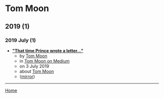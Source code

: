 # Tom Moon

## 2019 (1)

### 2019 July (1)

 - [**"That time Prince wrote a letter..."**](https://medium.com/@moonjawn/that-time-prince-wrote-a-letter-d07ebd887896)
    - by [Tom Moon](../../authors/tom-moon/index.md)
    - in [Tom Moon on Medium](../../publications/tom-moon-on-medium/index.md)
    - on 3 July 2019
    - about [Tom Moon](../../topics/tom-moon/index.md)
    - ([mirror](https://web.archive.org/web/*/https://medium.com/@moonjawn/that-time-prince-wrote-a-letter-d07ebd887896))

----

[Home](../index.md)
